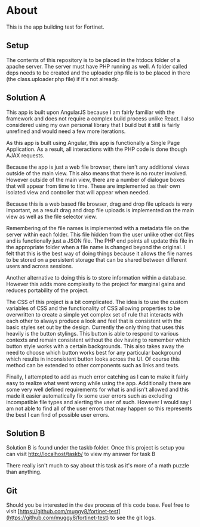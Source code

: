 # About
This is the app building test for Fortinet.

## Setup
The contents of this repository is to be placed in the htdocs folder of a apache server. The server must have PHP running as well. A folder called deps needs to be created and the uploader php file is to be placed in there (the class.uploader.php file) if it's not already.

## Solution A
This app is built upon AngularJS because I am fairly familiar with the framework and does not require a complex build process unlike React. I also considered using my own personal library that I build but it still is fairly unrefined and would need a few more iterations.

As this app is built using Angular, this app is functionally a Single Page Application. As a result, all interactions with the PHP code is done though AJAX requests.

Because the app is just a web file browser, there isn't any additional views outside of the main view. This also means that there is no router involved. However outside of the main view, there are a number of dialogue boxes that will appear from time to time. These are implemented as their own isolated view and controller that will appear when needed.

Because this is a web based file browser, drag and drop file uploads is very important, as a result drag and drop file uploads is implemented on the main view as well as the file selector view.

Remembering of the file names is implemented with a metadata file on the server within each folder. This file hidden from the user unlike other dot files and is functionally just a JSON file. The PHP end points all update this file in the appropriate folder when a file name is changed beyond the original. I felt that this is the best way of doing things because it allows the file names to be stored on a persistent storage that can be shared between different users and across sessions.

Another alternative to doing this is to store information within a database. However this adds more complexity to the project for marginal gains and reduces portability of the project.

The CSS of this project is a bit complicated. The idea is to use the custom variables of CSS and the functionality of CSS allowing properties to be overwritten to create a simple yet complex set of rule that interacts with each other to always produce a look and feel that is consistent with the basic styles set out by the design. Currently the only thing that uses this heavily is the button stylings. This button is able to respond to various contexts and remain consistent without the dev having to remember which button style works with a certain backgrounds. This also takes away the need to choose which button works best for any particular background which results in inconsistent button looks across the UI. Of course this method can be extended to other components such as links and texts.

Finally, I attempted to add as much error catching as I can to make it fairly easy to realize what went wrong while using the app. Additionally there are some very well defined requirements for what is and isn't allowed and this made it easier automatically fix some user errors such as excluding incompatible file types and alerting the user of such. However I would say I am not able to find all of the user errors that may happen so this represents the best I can find of possible user errors.

## Solution B
Solution B is found under the taskb folder. Once this project is setup you can visit [http://localhost/taskb/](http://localhost/taskb/) to view my answer for task B

There really isn't much to say about this task as it's more of a math puzzle than anything.

## Git
Should you be interested in the dev process of this code base. Feel free to visit [https://github.com/muggy8/fortinet-test](https://github.com/muggy8/fortinet-test) to see the git logs.
